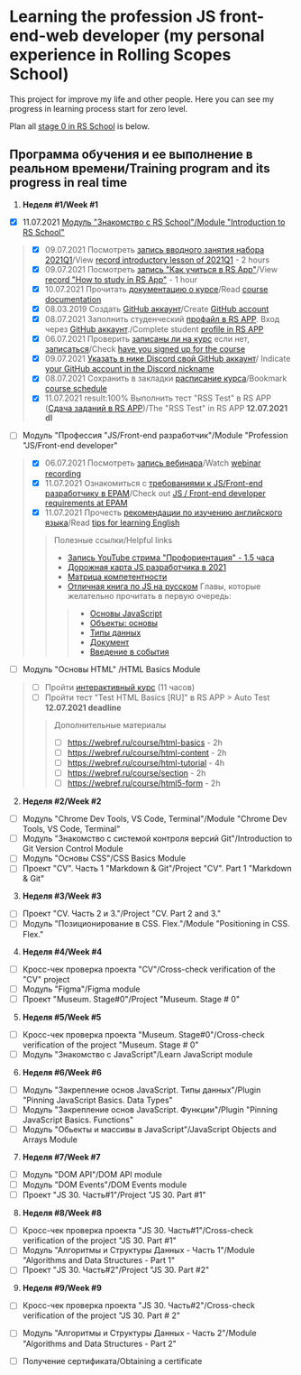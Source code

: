 # Learning the profession JS front-end-web developer (my personal experience in Rolling Scopes School)

This project for improve my life and other people. Here you can see my progress in learning process start for zero level.

Plan all [stage 0 in RS School](https://github.com/rolling-scopes-school/tasks/blob/master/stage0/README.md) is below.

## Программа обучения и ее выполнение в реальном времени/Training program and its progress in real time
1. **Неделя #1/Week #1**
- [X] 11.07.2021 [Модуль "Знакомство с RS School"/Module "Introduction to RS School"](https://github.com/rolling-scopes-school/tasks/tree/master/stage0/modules/rs-school-intro)
> - [X] 09.07.2021 Посмотреть [запись вводного занятия набора 2021Q1](https://www.youtube.com/watch?v=D9Q1eSzmARw)/View [record introductory lesson of 2021Q1](https://www.youtube.com/watch?v=D9Q1eSzmARw) - 2 hours
> - [X] 09.07.2021 Посмотреть [запись "Как учиться в RS App"](https://www.youtube.com/watch?v=v_69DaeZ7dM)/View [record "How to study in RS App"](https://www.youtube.com/watch?v=v_69DaeZ7dM) - 1 hour
> - [X] 10.07.2021 Прочитать [документацию о курсе](https://docs.rs.school/)/Read [course documentation](https://docs.rs.school/)
> - [X] 08.03.2019 Cоздать [GitHub аккаунт](https://github.com/Lisouskij/)/Create [GitHub account](https://github.com/Lisouskij/)
> - [X] 08.07.2021 Заполнить студенческий [профайл в RS APP](https://app.rs.school/). Вход через [GitHub аккаунт](https://github.com/Lisouskij/)./Complete student [profile in RS APP](https://app.rs.school/)
> - [X] 06.07.2021 Проверить [записаны ли на курс](https://app.rs.school/course/score?course=js-fe-preschool) если нет, [записаться](https://app.rs.school/registry/student?course=js-fe-preschool)/Check [have you signed up for the course](https://app.rs.school/course/score?course=js-fe-preschool)
> - [X] 09.07.2021 [Указать в нике Discord свой GitHub аккаунт](https://docs.rs.school/#/rs-school-chats)/ Indicate [your GitHub account in the Discord nickname](https://docs.rs.school/#/rs-school-chats)
> - [X] 08.07.2021 Сохранить в закладки [расписание курса](https://app.rs.school/course/schedule?course=js-fe-preschool)/Bookmark [course schedule](https://app.rs.school/course/schedule?course=js-fe-preschool)
> - [X] 11.07.2021 result:100% Выполнить тест "RSS Test" в RS APP ([Сдача заданий в RS APP](https://docs.rs.school/#/rs-app-tasks?id=%d0%a2%d0%b5%d1%81%d1%82%d1%8b))/The "RSS Test" in RS APP  **12.07.2021 dl**
- [ ] Модуль "Профессия "JS/Front-end разработчик"/Module "Profession "JS/Front-end developer"
> - [X] 06.07.2021 Посмотреть [запись вебинара](https://www.youtube.com/watch?v=5g1U06QjWZk)/Watch [webinar recording](https://www.youtube.com/watch?v=5g1U06QjWZk)
> - [X] 11.07.2021 Ознакомиться с [требованиями к JS/Front-end разработчику в EPAM](https://github.com/rolling-scopes-school/tasks/blob/master/stage0/modules/js-fe-developer/js-l1-position-requirements.md)/Check out [JS / Front-end developer requirements at EPAM](https://github.com/rolling-scopes-school/tasks/blob/master/stage0/modules/js-fe-developer/js-l1-position-requirements.md)
> - [X] 11.07.2021 Прочесть [рекомендации по изучению английского языка](https://github.com/rolling-scopes-school/tasks/blob/master/tasks/materials/english.md)/Read [tips for learning English](https://github.com/rolling-scopes-school/tasks/blob/master/tasks/materials/english.md)
>> Полезные ссылки/Helpful links
>> -  [Запись YouTube стрима "Профориентация" - 1.5 часа](https://www.youtube.com/watch?v=pQ0hr5U8RL0)
>> -  [Дорожная карта JS разработчика в 2021](https://github.com/kamranahmedse/developer-roadmap)
>> -  [Матрица компетентности](https://docs.google.com/spreadsheets/d/e/2PACX-1vRwSn4qxbYHSdQ428OkpArZc4Q22D8dmbzDcRXt-UzkZ1sZfGLoQmm1w-N0Rx_voKLx4i7R_k7cnQgV/pubhtml#)
>> -  [Отличная книга по JS на русском](https://learn.javascript.ru/) Главы, которые желательно прочитать в первую очередь:
>>> - [Основы JavaScript](https://learn.javascript.ru/first-steps)
>>> - [Объекты: основы](https://learn.javascript.ru/object-basics)
>>> - [Типы данных](https://learn.javascript.ru/data-types)
>>> - [Документ](https://learn.javascript.ru/document)
>>> - [Введение в события](https://learn.javascript.ru/events)
- [ ] Модуль "Основы HTML" /HTML Basics Module
> - [ ] Пройти [интерактивный курс](https://ru.code-basics.com/languages/html) (11 часов)
> - [ ] Пройти тест "Test HTML Basics [RU]" в RS APP > Auto Test **12.07.2021 deadline**
>> Дополнительные материалы
>> - [ ] https://webref.ru/course/html-basics - 2h
>> - [ ] https://webref.ru/course/html-content - 2h
>> - [ ] https://webref.ru/course/html-tutorial - 4h
>> - [ ] https://webref.ru/course/section - 2h
>> - [ ] https://webref.ru/course/html5-form - 2h
2. **Неделя #2/Week #2**
- [ ] Модуль "Chrome Dev Tools, VS Code, Terminal"/Module "Chrome Dev Tools, VS Code, Terminal"
- [ ] Модуль "Знакомство с системой контроля версий Git"/Introduction to Git Version Control Module
- [ ] Модуль "Основы CSS"/CSS Basics Module
- [ ] Проект "CV". Часть 1 "Markdown & Git"/Project "CV". Part 1 "Markdown & Git"
3. **Неделя #3/Week #3**
- [ ] Проект "CV. Часть 2 и 3."/Project "CV. Part 2 and 3."
- [ ] Модуль "Позиционирование в CSS. Flex."/Module "Positioning in CSS. Flex."
4. **Неделя #4/Week #4**
- [ ] Кросс-чек проверка проекта "CV"/Cross-check verification of the "CV" project
- [ ] Модуль "Figma"/Figma module
- [ ] Проект "Museum. Stage#0"/Project "Museum. Stage # 0"
5. **Неделя #5/Week #5**
- [ ] Кросс-чек проверка проекта "Museum. Stage#0"/Cross-check verification of the project "Museum. Stage # 0"
- [ ] Модуль "Знакомство с JavaScript"/Learn JavaScript module
6. **Неделя #6/Week #6**
- [ ] Модуль "Закрепление основ JavaScript. Типы данных"/Plugin "Pinning JavaScript Basics. Data Types"
- [ ] Модуль "Закрепление основ JavaScript. Функции"/Plugin "Pinning JavaScript Basics. Functions"
- [ ] Модуль "Обьекты и массивы в JavaScript"/JavaScript Objects and Arrays Module
7. **Неделя #7/Week #7**
- [ ] Модуль "DOM API"/DOM API module
- [ ] Модуль "DOM Events"/DOM Events module
- [ ] Проект "JS 30. Часть#1"/Project "JS 30. Part #1"
8. **Неделя #8/Week #8**
- [ ] Кросс-чек проверка проекта "JS 30. Часть#1"/Cross-check verification of the project "JS 30. Part #1"
- [ ] Модуль "Алгоритмы и Структуры Данных - Часть 1"/Module "Algorithms and Data Structures - Part 1"
- [ ] Проект "JS 30. Часть#2"/Project "JS 30. Part #2"
9. **Неделя #9/Week #9**
- [ ] Кросс-чек проверка проекта "JS 30. Часть#2"/Cross-check verification of the project "JS 30. Part # 2"
- [ ] Модуль "Алгоритмы и Структуры Данных - Часть 2"/Module "Algorithms and Data Structures - Part 2"
- [ ] Получение сертификата/Obtaining a certificate


